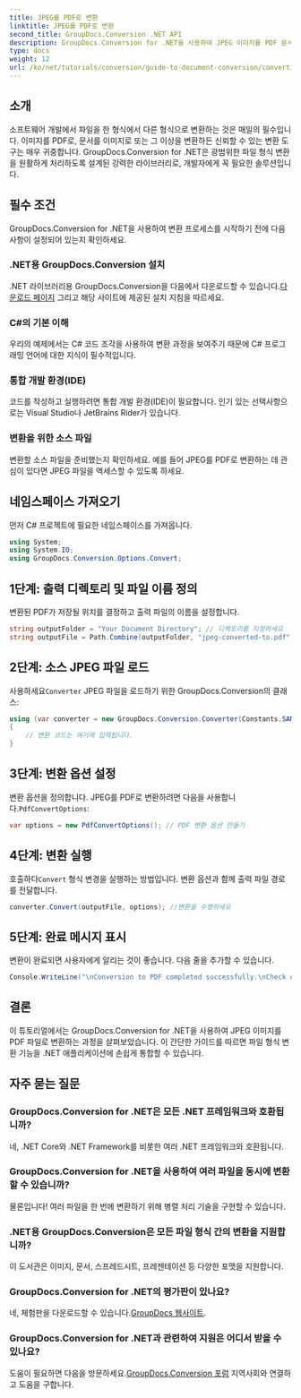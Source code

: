 ```yaml
---
title: JPEG를 PDF로 변환
linktitle: JPEG를 PDF로 변환
second_title: GroupDocs.Conversion .NET API
description: GroupDocs.Conversion for .NET을 사용하여 JPEG 이미지를 PDF 문서로 손쉽게 변환하는 방법을 알아보세요. 이 포괄적인 가이드는 필수 조건, 필수 코드 조각을 안내합니다.
type: docs
weight: 12
url: /ko/net/tutorials/conversion/guide-to-document-conversion/converting-jpeg-to-pdf/
---
```

## 소개

소프트웨어 개발에서 파일을 한 형식에서 다른 형식으로 변환하는 것은 매일의 필수입니다. 이미지를 PDF로, 문서를 이미지로 또는 그 이상을 변환하든 신뢰할 수 있는 변환 도구는 매우 귀중합니다. GroupDocs.Conversion for .NET은 광범위한 파일 형식 변환을 원활하게 처리하도록 설계된 강력한 라이브러리로, 개발자에게 꼭 필요한 솔루션입니다.

## 필수 조건
GroupDocs.Conversion for .NET을 사용하여 변환 프로세스를 시작하기 전에 다음 사항이 설정되어 있는지 확인하세요.

### .NET용 GroupDocs.Conversion 설치
 .NET 라이브러리용 GroupDocs.Conversion을 다음에서 다운로드할 수 있습니다.[다운로드 페이지](https://releases.groupdocs.com/conversion/net/) 그리고 해당 사이트에 제공된 설치 지침을 따르세요.

### C#의 기본 이해
우리의 예제에서는 C# 코드 조각을 사용하여 변환 과정을 보여주기 때문에 C# 프로그래밍 언어에 대한 지식이 필수적입니다.

### 통합 개발 환경(IDE)
코드를 작성하고 실행하려면 통합 개발 환경(IDE)이 필요합니다. 인기 있는 선택사항으로는 Visual Studio나 JetBrains Rider가 있습니다.

### 변환을 위한 소스 파일
변환할 소스 파일을 준비했는지 확인하세요. 예를 들어 JPEG를 PDF로 변환하는 데 관심이 있다면 JPEG 파일을 액세스할 수 있도록 하세요.

## 네임스페이스 가져오기
먼저 C# 프로젝트에 필요한 네임스페이스를 가져옵니다.

```csharp
using System;
using System.IO;
using GroupDocs.Conversion.Options.Convert;
```

## 1단계: 출력 디렉토리 및 파일 이름 정의
변환된 PDF가 저장될 위치를 결정하고 출력 파일의 이름을 설정합니다.

```csharp
string outputFolder = "Your Document Directory"; // 디렉토리를 지정하세요
string outputFile = Path.Combine(outputFolder, "jpeg-converted-to.pdf"); // 출력 파일 이름 설정
```

## 2단계: 소스 JPEG 파일 로드
 사용하세요`Converter` JPEG 파일을 로드하기 위한 GroupDocs.Conversion의 클래스:

```csharp
using (var converter = new GroupDocs.Conversion.Converter(Constants.SAMPLE_JPEG))
{
    // 변환 코드는 여기에 입력됩니다.
}
```

## 3단계: 변환 옵션 설정
 변환 옵션을 정의합니다. JPEG를 PDF로 변환하려면 다음을 사용합니다.`PdfConvertOptions`:

```csharp
var options = new PdfConvertOptions(); // PDF 변환 옵션 만들기
```

## 4단계: 변환 실행
 호출하다`Convert` 형식 변경을 실행하는 방법입니다. 변환 옵션과 함께 출력 파일 경로를 전달합니다.

```csharp
converter.Convert(outputFile, options); //변환을 수행하세요
```

## 5단계: 완료 메시지 표시
변환이 완료되면 사용자에게 알리는 것이 좋습니다. 다음 줄을 추가할 수 있습니다.

```csharp
Console.WriteLine("\nConversion to PDF completed successfully.\nCheck output in {0}", outputFolder);
```

## 결론
이 튜토리얼에서는 GroupDocs.Conversion for .NET을 사용하여 JPEG 이미지를 PDF 파일로 변환하는 과정을 살펴보았습니다. 이 간단한 가이드를 따르면 파일 형식 변환 기능을 .NET 애플리케이션에 손쉽게 통합할 수 있습니다.

## 자주 묻는 질문

### GroupDocs.Conversion for .NET은 모든 .NET 프레임워크와 호환됩니까?
네, .NET Core와 .NET Framework를 비롯한 여러 .NET 프레임워크와 호환됩니다.

### GroupDocs.Conversion for .NET을 사용하여 여러 파일을 동시에 변환할 수 있습니까?
물론입니다! 여러 파일을 한 번에 변환하기 위해 병렬 처리 기술을 구현할 수 있습니다.

### .NET용 GroupDocs.Conversion은 모든 파일 형식 간의 변환을 지원합니까?
이 도서관은 이미지, 문서, 스프레드시트, 프레젠테이션 등 다양한 포맷을 지원합니다.

### GroupDocs.Conversion for .NET의 평가판이 있나요?
 네, 체험판을 다운로드할 수 있습니다.[GroupDocs 웹사이트](https://releases.groupdocs.com/).

### GroupDocs.Conversion for .NET과 관련하여 지원은 어디서 받을 수 있나요?
도움이 필요하면 다음을 방문하세요.[GroupDocs.Conversion 포럼](https://forum.groupdocs.com/c/conversion/11) 지역사회와 연결하고 도움을 구합니다.